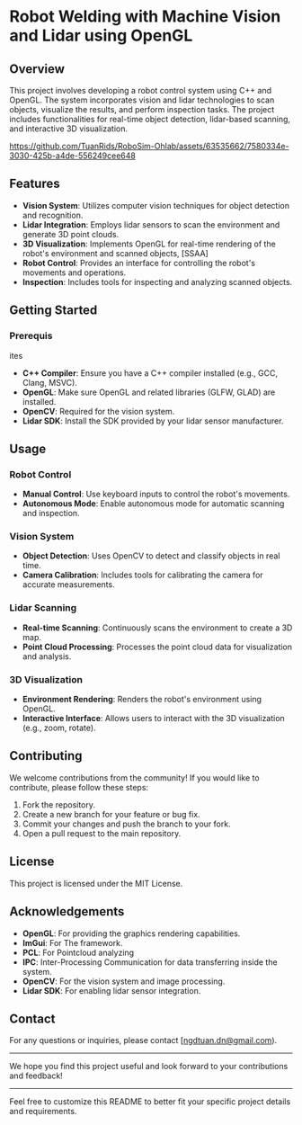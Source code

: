 # Robot Welding with Machine Vision and Lidar using OpenGL

## Overview

This project involves developing a robot control system using C++ and OpenGL. The system incorporates vision and lidar technologies to scan objects, visualize the results, and perform inspection tasks. The project includes functionalities for real-time object detection, lidar-based scanning, and interactive 3D visualization.

https://github.com/TuanRids/RoboSim-Ohlab/assets/63535662/7580334e-3030-425b-a4de-556249cee648

## Features

- **Vision System**: Utilizes computer vision techniques for object detection and recognition.
- **Lidar Integration**: Employs lidar sensors to scan the environment and generate 3D point clouds.
- **3D Visualization**: Implements OpenGL for real-time rendering of the robot's environment and scanned objects, [SSAA]
- **Robot Control**: Provides an interface for controlling the robot's movements and operations.
- **Inspection**: Includes tools for inspecting and analyzing scanned objects.

## Getting Started

### Prerequis


ites

- **C++ Compiler**: Ensure you have a C++ compiler installed (e.g., GCC, Clang, MSVC).
- **OpenGL**: Make sure OpenGL and related libraries (GLFW, GLAD) are installed.
- **OpenCV**: Required for the vision system.
- **Lidar SDK**: Install the SDK provided by your lidar sensor manufacturer.


## Usage

### Robot Control

- **Manual Control**: Use keyboard inputs to control the robot's movements.
- **Autonomous Mode**: Enable autonomous mode for automatic scanning and inspection.

### Vision System

- **Object Detection**: Uses OpenCV to detect and classify objects in real time.
- **Camera Calibration**: Includes tools for calibrating the camera for accurate measurements.

### Lidar Scanning

- **Real-time Scanning**: Continuously scans the environment to create a 3D map.
- **Point Cloud Processing**: Processes the point cloud data for visualization and analysis.

### 3D Visualization

- **Environment Rendering**: Renders the robot's environment using OpenGL.
- **Interactive Interface**: Allows users to interact with the 3D visualization (e.g., zoom, rotate).

## Contributing

We welcome contributions from the community! If you would like to contribute, please follow these steps:

1. Fork the repository.
2. Create a new branch for your feature or bug fix.
3. Commit your changes and push the branch to your fork.
4. Open a pull request to the main repository.

## License

This project is licensed under the MIT License.

## Acknowledgements

- **OpenGL**: For providing the graphics rendering capabilities.
- **ImGui**: For The framework.
- **PCL**: For Pointcloud analyzing
- **IPC**: Inter-Processing Communication for data transferring inside the system.
- **OpenCV**: For the vision system and image processing.
- **Lidar SDK**: For enabling lidar sensor integration.

## Contact

For any questions or inquiries, please contact [ngdtuan.dn@gmail.com).

---

We hope you find this project useful and look forward to your contributions and feedback!

---

Feel free to customize this README to better fit your specific project details and requirements.
